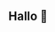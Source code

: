 ## Hallo 👋

<!--

**Here are some ideas to get you started:**

❓ Was sind wir überhaupt?
👩‍🔧 Wir sind ein Minecraft Server Hoster
🤝 Wir sind mit dem Minecraft Server Fynncraft gepartnert
